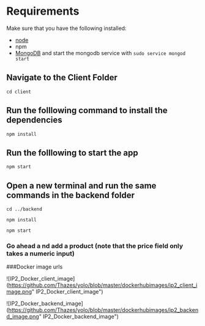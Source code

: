 # Requirements
Make sure that you have the following installed:
- [node](https://www.digitalocean.com/community/tutorials/how-to-install-node-js-on-ubuntu-18-04) 
- npm 
- [MongoDB](https://docs.mongodb.com/manual/tutorial/install-mongodb-on-ubuntu/) and start the mongodb service with `sudo service mongod start`

## Navigate to the Client Folder 
 `cd client`

## Run the folllowing command to install the dependencies 
 `npm install`

## Run the folllowing to start the app
 `npm start`

## Open a new terminal and run the same commands in the backend folder
 `cd ../backend`

 `npm install`

 `npm start`

 ### Go ahead a nd add a product (note that the price field only takes a numeric input)


 ###Docker image urls

 ![IP2_Docker_client_image](https://github.com/Thazes/yolo/blob/master/dockerhubimages/ip2_client_image.png" IP2_Docker_client_image")

  ![IP2_Docker_backend_image](https://github.com/Thazes/yolo/blob/master/dockerhubimages/ip2_backend_image.png" IP2_Docker_backend_image")